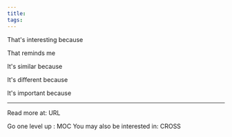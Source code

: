 ```yaml
---
title: 
tags:
---
```


That's interesting because

That reminds me

It's similar because

It's different because

It's important because

----

Read more at: URL

Go one level up : MOC
You may also be interested in: CROSS
